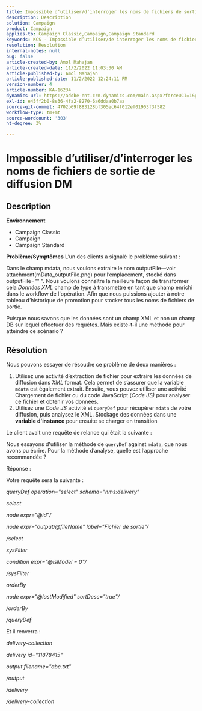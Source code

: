 ```yaml
---
title: Impossible d’utiliser/d’interroger les noms de fichiers de sortie de diffusion DM
description: Description
solution: Campaign
product: Campaign
applies-to: Campaign Classic,Campaign,Campaign Standard
keywords: KCS - Impossible d’utiliser/de interroger les noms de fichiers de sortie de diffusion DM
resolution: Resolution
internal-notes: null
bug: false
article-created-by: Amol Mahajan
article-created-date: 11/2/2022 11:03:30 AM
article-published-by: Amol Mahajan
article-published-date: 11/2/2022 12:24:11 PM
version-number: 4
article-number: KA-16234
dynamics-url: https://adobe-ent.crm.dynamics.com/main.aspx?forceUCI=1&pagetype=entityrecord&etn=knowledgearticle&id=157529f9-9d5a-ed11-9561-6045bd006a22
exl-id: e45ff2b0-8e36-4fa2-8270-6a6ddaa0b7aa
source-git-commit: 4702b69f883128bf305ec64f012ef01903f3f582
workflow-type: tm+mt
source-wordcount: '303'
ht-degree: 3%

---
```


# Impossible d’utiliser/d’interroger les noms de fichiers de sortie de diffusion DM

## Description

<b>Environnement</b>
- Campaign Classic
- Campaign
- Campaign Standard

<b>Problème/Symptômes</b>
L’un des clients a signalé le problème suivant :

Dans le champ mdata, nous voulons extraire le nom outputFile—voir attachment(mData_outputFile.png) pour l’emplacement, stocké dans outputFile=&quot;&quot; &quot;. Nous voulons connaître la meilleure façon de transformer cela *Données XML* champ de type à transmettre en tant que champ enrichi dans le workflow de l&#39;opération. Afin que nous puissions ajouter à notre tableau d’historique de promotion pour stocker tous les noms de fichiers de sortie.

Puisque nous savons que les données sont un champ XML et non un champ DB sur lequel effectuer des requêtes. Mais existe-t-il une méthode pour atteindre ce scénario ?


## Résolution


Nous pouvons essayer de résoudre ce problème de deux manières :

1. Utilisez une activité d’extraction de fichier pour extraire les données de diffusion dans *XML* format. Cela permet de s’assurer que la variable `mdata` est également extrait. Ensuite, vous pouvez utiliser une activité Chargement de fichier ou du code JavaScript (*Code JS)* pour analyser ce fichier et obtenir vos données.
2. Utilisez une *Code JS* activité et `queryDef` pour récupérer `mdata` de votre diffusion, puis analysez le XML. Stockage des données dans une <b>variable d&#39;instance</b> pour ensuite se charger en transition


Le client avait une requête de relance qui était la suivante :

Nous essayons d&#39;utiliser la méthode de `queryDef` against `mdata`, que nous avons pu écrire. Pour la méthode d’analyse, quelle est l’approche recommandée ?

Réponse :

Votre requête sera la suivante :

*queryDef operation=&quot;select&quot; schema=&quot;nms:delivery&quot;*

*select*

*node expr=&quot;@id&quot;/*

*node expr=&quot;output/@fileName&quot; label=&quot;Fichier de sortie&quot;/*

*/select*

*sysFilter*

*condition expr=&quot;@isModel = 0&quot;/*

*/sysFilter*

*orderBy*

*node expr=&quot;@lastModified&quot; sortDesc=&quot;true&quot;/*

*/orderBy*

*/queryDef*



Et il renverra :

*delivery-collection*

*delivery id=&quot;11878415&quot;*

*output filename=&quot;abc.txt&quot;*

*/output*

*/delivery*

*/delivery-collection*
